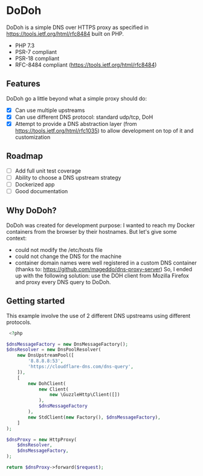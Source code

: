 # DoDoh 

DoDoh is a simple DNS over HTTPS proxy as specified in https://tools.ietf.org/html/rfc8484 built on PHP.
- PHP 7.3
- PSR-7 compliant
- PSR-18 compliant
- RFC-8484 compliant (https://tools.ietf.org/html/rfc8484)

## Features

DoDoh go a little beyond what a simple proxy should do:

- [x] Can use multiple upstreams
- [x] Can use different DNS protocol: standard udp/tcp, DoH
- [x] Attempt to provide a DNS abstraction layer (from https://tools.ietf.org/html/rfc1035) to allow development on top of it and customization

## Roadmap

- [ ] Add full unit test coverage
- [ ] Ability to choose a DNS upstream strategy
- [ ] Dockerized app
- [ ] Good documentation

## Why DoDoh?

DoDoh was created for development purpose: I wanted to reach my Docker containers from the browser by their hostnames.
But let's give some context:
- could not modify the /etc/hosts file
- could not change the DNS for the machine
- container domain names were well registered in a custom DNS container (thanks to: https://github.com/mageddo/dns-proxy-server)
So, I ended up with the following solution: use the DOH client from Mozilla Firefox and proxy every DNS query to DoDoh.


## Getting started

This example involve the use of 2 different DNS upstreams using different protocols.

```php
 <?php

$dnsMessageFactory = new DnsMessageFactory();
$dnsResolver = new DnsPoolResolver(
    new DnsUpstreamPool([
        '8.8.8.8:53',
        'https://cloudflare-dns.com/dns-query',
    ]),
    [
        new DohClient(
            new Client(
                new \GuzzleHttp\Client([])
            ),
            $dnsMessageFactory
        ),
        new StdClient(new Factory(), $dnsMessageFactory),
    ]
);

$dnsProxy = new HttpProxy(
    $dnsResolver,
    $dnsMessageFactory,
);

return $dnsProxy->forward($request);
```
